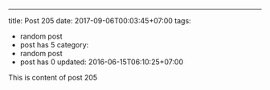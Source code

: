 ---
title: Post 205
date: 2017-09-06T00:03:45+07:00
tags:
  - random post
  - post has 5
category:
  - random post
  - post has 0
updated: 2016-06-15T06:10:25+07:00

This is content of post 205